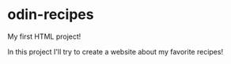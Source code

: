 # odin-recipes
My first HTML project!

In this project I'll try to create a website about my favorite recipes!

